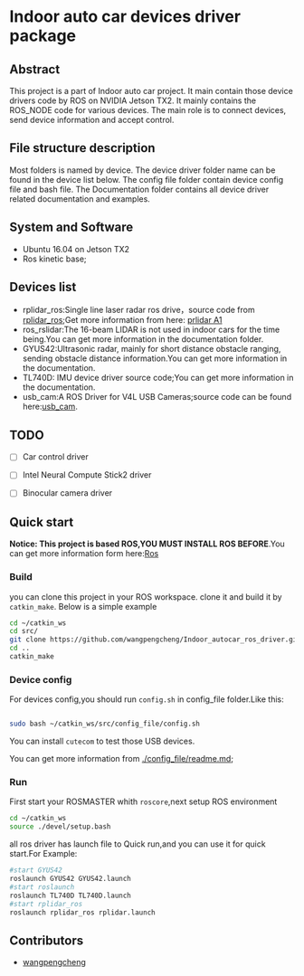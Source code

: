 # Indoor auto car devices driver package

## Abstract

This project is a part of Indoor auto car project. It main contain those device drivers code by ROS on NVIDIA Jetson TX2. It mainly contains the ROS_NODE code for various devices. The main role is to connect devices, send device information and accept control.

## File structure description

Most folders is named by device. The device driver folder name can be found in the device list below. The config file folder contain device config file and bash file. The Documentation folder contains all device driver related documentation and examples.

## System and Software

- Ubuntu 16.04 on Jetson TX2
- Ros kinetic base;

## Devices list

- rplidar_ros:Single line laser radar ros drive，source code from [rplidar_ros](https://github.com/Slamtec/rplidar_ros.git);Get more information from here: [prlidar A1](http://www.slamtec.com/cn/Lidar/A1)
- ros_rslidar:The 16-beam LIDAR is not used in indoor cars for the time being.You can get more information in the documentation folder.
- GYUS42:Ultrasonic radar, mainly for short distance obstacle ranging, sending obstacle distance information.You can get more information in the documentation.
- TL740D: IMU device driver source code;You can get more information in the documentation.
- usb_cam:A ROS Driver for V4L USB Cameras;source code can be found here:[usb_cam](https://github.com/bosch-ros-pkg/usb_cam.git).

## TODO


- [ ] Car control driver
- [ ] Intel Neural Compute Stick2 driver
- [ ] Binocular camera driver


## Quick start

**Notice: This project is based ROS,YOU MUST INSTALL ROS BEFORE**.You can get more information form here:[Ros](https://www.ros.org/)

### Build

you can clone this project in your ROS workspace. clone it and build it by `catkin_make`. Below is a simple example

```bash
cd ~/catkin_ws
cd src/
git clone https://github.com/wangpengcheng/Indoor_autocar_ros_driver.git
cd ..
catkin_make

```
### Device config

For devices config,you should run `config.sh` in config_file folder.Like this:

```bash

sudo bash ~/catkin_ws/src/config_file/config.sh

```
You can install `cutecom` to test those USB devices.

You can get more information from [./config_file/readme.md](./config_file/readme.md);



### Run

First start your ROSMASTER whith `roscore`,next setup ROS  environment
```bash
cd ~/catkin_ws
source ./devel/setup.bash
```
all ros driver has  launch file to Quick run,and you can use it for quick start.For Example:

```bash
#start GYUS42
roslaunch GYUS42 GYUS42.launch
#start roslaunch 
roslaunch TL740D TL740D.launch
#start rplidar_ros
roslaunch rplidar_ros rplidar.launch
```


## Contributors 

- [wangpengcheng](https://github.com/wangpengcheng/)


